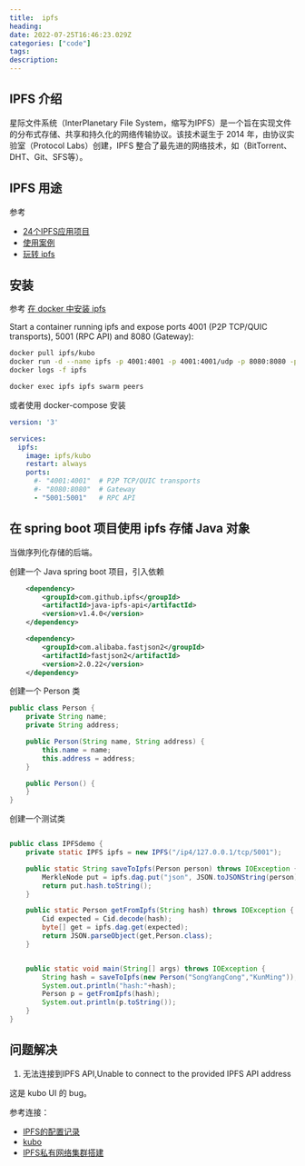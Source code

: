 ```yaml
---
title:  ipfs
heading: 
date: 2022-07-25T16:46:23.029Z
categories: ["code"]
tags: 
description: 
---
```


## IPFS 介绍

星际文件系统（InterPlanetary File System，缩写为IPFS）是一个旨在实现文件的分布式存储、共享和持久化的网络传输协议。该技术诞生于 2014 年，由协议实验室（Protocol Labs）创建，IPFS 整合了最先进的网络技术，如（BitTorrent、DHT、Git、SFS等）。

## IPFS 用途
参考
- [24个IPFS应用项目](https://www.163.com/dy/article/GJPIJU3O0552EI9F.html)
- [使用案例](https://zh.wikipedia.org/wiki/%E6%98%9F%E9%99%85%E6%96%87%E4%BB%B6%E7%B3%BB%E7%BB%9F#%E4%BD%BF%E7%94%A8%E6%A1%88%E4%BE%8B)
- [玩转 ipfs](https://zhuanlan.zhihu.com/p/93803533)

## 安装
参考 [在 docker 中安装 ipfs](https://docs.ipfs.tech/install/run-ipfs-inside-docker/#set-up)

Start a container running ipfs and expose ports 4001 (P2P TCP/QUIC transports), 5001 (RPC API) and 8080 (Gateway):

```bash
docker pull ipfs/kubo
docker run -d --name ipfs -p 4001:4001 -p 4001:4001/udp -p 8080:8080 -p 5001:5001 ipfs/kubo
docker logs -f ipfs

docker exec ipfs ipfs swarm peers

```

或者使用 docker-compose 安装

```yaml
version: '3'

services:
  ipfs:
    image: ipfs/kubo
    restart: always
    ports:
      #- "4001:4001"  # P2P TCP/QUIC transports
      #- "8080:8080"  # Gateway
      - "5001:5001"   # RPC API
```

## 在 spring boot 项目使用 ipfs 存储 Java 对象

当做序列化存储的后端。

创建一个 Java spring boot 项目，引入依赖
```xml
    <dependency>
        <groupId>com.github.ipfs</groupId>
        <artifactId>java-ipfs-api</artifactId>
        <version>v1.4.0</version>
    </dependency>

    <dependency>
        <groupId>com.alibaba.fastjson2</groupId>
        <artifactId>fastjson2</artifactId>
        <version>2.0.22</version>
    </dependency>
```

创建一个 Person 类
```java
public class Person {
    private String name;
    private String address;

    public Person(String name, String address) {
        this.name = name;
        this.address = address;
    }

    public Person() {
    }
}
```

创建一个测试类
```java

public class IPFSdemo {
    private static IPFS ipfs = new IPFS("/ip4/127.0.0.1/tcp/5001");

    public static String saveToIpfs(Person person) throws IOException {
        MerkleNode put = ipfs.dag.put("json", JSON.toJSONString(person).getBytes());
        return put.hash.toString();
    }

    public static Person getFromIpfs(String hash) throws IOException {
        Cid expected = Cid.decode(hash);
        byte[] get = ipfs.dag.get(expected);
        return JSON.parseObject(get,Person.class);
    }


    public static void main(String[] args) throws IOException {
        String hash = saveToIpfs(new Person("SongYangCong","KunMing"));
        System.out.println("hash:"+hash);
        Person p = getFromIpfs(hash);
        System.out.println(p.toString());
    }
}
```


## 问题解决
1. 无法连接到IPFS API,Unable to connect to the provided IPFS API address

这是 kubo UI 的 bug。




参考连接：
- [IPFS的配置记录](https://www.cnblogs.com/milton/p/13100209.html)
- [kubo](https://github.com/ipfs/kubo)
- [IPFS私有网络集群搭建](https://yuanxuxu.com/2020/01/09/ipfs%E7%A7%81%E6%9C%89%E7%BD%91%E7%BB%9C%E9%9B%86%E7%BE%A4%E6%90%AD%E5%BB%BA/)

